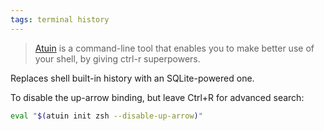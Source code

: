 ```yaml
---
tags: terminal history 
---
```

> [Atuin](https://atuin.sh) is a command-line tool that enables you to make better use of your shell, by giving ctrl-r superpowers.

Replaces shell built-in history with an SQLite-powered one.

To disable the up-arrow binding, but leave Ctrl+R for advanced search:

```sh
eval "$(atuin init zsh --disable-up-arrow)"
```
